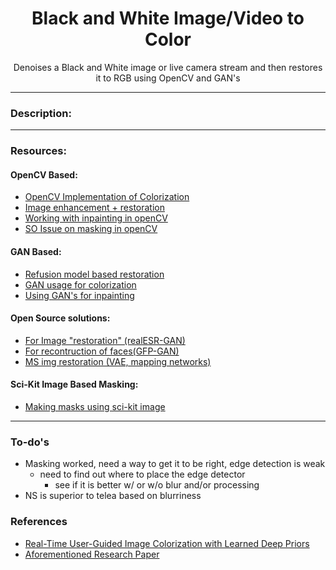 <h1 align="center">
Black and White Image/Video to Color
</h1>
<p align="center">
Denoises a Black and White image or live camera stream and then restores it to RGB using OpenCV and GAN's
</p>
<hr/>

### Description:

<hr/>

### Resources:

#### OpenCV Based:

- [OpenCV Implementation of Colorization](https://github.com/dhananjayan-r/Colorizer)
- [Image enhancement + restoration](https://www.tome01.com/nhance-restore-images-with-opencv-and-python#image-enhancement-techniques)
- [Working with inpainting in openCV](https://pyimagesearch.com/2020/05/18/image-inpainting-with-opencv-and-python/)
- [SO Issue on masking in openCV](https://stackoverflow.com/questions/10469235/opencv-apply-mask-to-a-color-image)

#### GAN Based:

- [Refusion model based restoration](https://github.com/Algolzw/image-restoration-sde)
- [GAN usage for colorization](https://github.com/emilwallner/Coloring-greyscale-images)
- [Using GAN's for inpainting](https://github.com/Nirvan101/Image-Restoration-deep-learning)

#### Open Source solutions:

- [For Image "restoration" (realESR-GAN)](https://github.com/xinntao/Real-ESRGAN)
- [For recontruction of faces(GFP-GAN)](https://github.com/TencentARC/GFPGAN) 
- [MS img restoration (VAE, mapping networks)](https://github.com/topics/old-photo-restoration)

#### Sci-Kit Image Based Masking:

- [Making masks using sci-kit image](https://campus.datacamp.com/courses/image-processing-in-python/image-restoration-noise-segmentation-and-contours?ex=1)

<hr/>

### To-do's

- Masking worked, need a way to get it to be right, edge detection is weak
  - need to find out where to place the edge detector
    - see if it is better w/ or w/o blur and/or processing
- NS is superior to telea based on blurriness

### References

- [Real-Time User-Guided Image Colorization with Learned Deep Priors](https://github.com/richzhang/colorization)
- [Aforementioned Research Paper](https://richzhang.github.io/colorization/)
